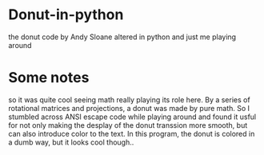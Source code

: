 # Donut-in-python
the donut code by Andy Sloane altered in python and just me playing around

# Some notes 
so it was quite cool seeing math really playing its role here. By a series of rotational matrices and projections, 
a donut was made by pure math. So I stumbled across ANSI escape code while playing around and found it usful for not only making the desplay of the donut transsion more smooth, but can also introduce color to the text. In this program, the donut is colored in a dumb way, but it looks cool though..
